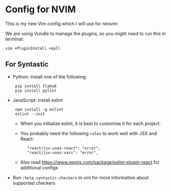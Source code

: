 Config for NVIM
===============
This is my new Vim config which I will use for neovim

We are using Vundle to manage the plugins,
so you might need to run this in terminal:

```bash
vim +PluginInstall +qall
```


For Syntastic
-------------
 * Python: install one of the following:

        pip install flake8
        pip install pylint

 * JavaScript: install eslint

        npm install -g eslint
        eslint --init

    * When you initialize eslint, it is best to customise it for each project.
    * You probably need the following ```rules``` to work well with JSX and React:

             "react/jsx-uses-react": "error",
             "react/jsx-uses-vars": "error",

    * Also read https://www.npmjs.com/package/eslint-plugin-react for additional configs

 * Run ```:help syntastic-checkers``` in vim for more information about supported checkers
